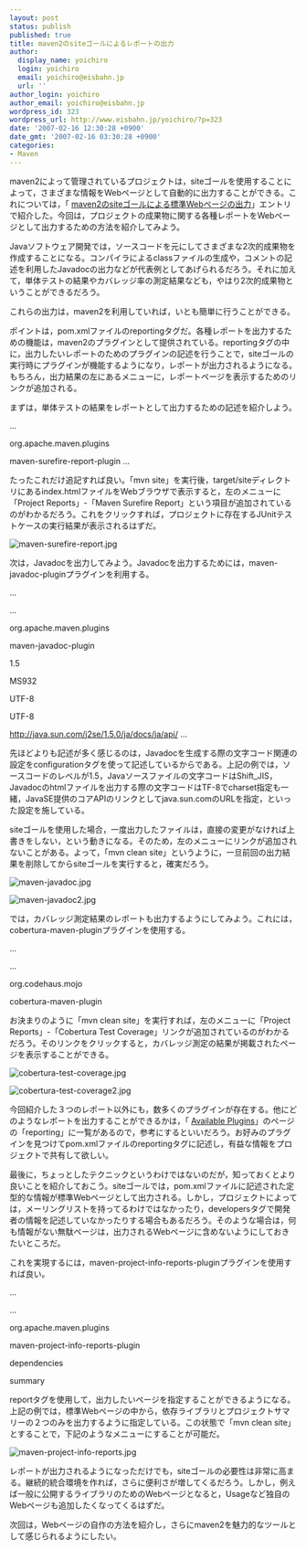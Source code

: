 ```yaml
---
layout: post
status: publish
published: true
title: maven2のsiteゴールによるレポートの出力
author:
  display_name: yoichiro
  login: yoichiro
  email: yoichiro@eisbahn.jp
  url: ''
author_login: yoichiro
author_email: yoichiro@eisbahn.jp
wordpress_id: 323
wordpress_url: http://www.eisbahn.jp/yoichiro/?p=323
date: '2007-02-16 12:30:28 +0900'
date_gmt: '2007-02-16 03:30:28 +0900'
categories:
- Maven
---
```


maven2によって管理されているプロジェクトは，siteゴールを使用することによって，さまざまな情報をWebページとして自動的に出力することができる。これについては，「
[maven2のsiteゴールによる標準Webページの出力](http://www.eisbahn.jp/yoichiro/2007/02/maven2siteweb.html)」エントリで紹介した。今回は，プロジェクトの成果物に関する各種レポートをWebページとして出力するための方法を紹介してみよう。

Javaソフトウェア開発では，ソースコードを元にしてさまざまな2次的成果物を作成することになる。コンパイラによるclassファイルの生成や，コメントの記述を利用したJavadocの出力などが代表例としてあげられるだろう。それに加えて，単体テストの結果やカバレッジ率の測定結果なども，やはり2次的成果物ということができるだろう。

これらの出力は，maven2を利用していれば，いとも簡単に行うことができる。

ポイントは，pom.xmlファイルのreportingタグだ。各種レポートを出力するための機能は，maven2のプラグインとして提供されている。reportingタグの中に，出力したいレポートのためのプラグインの記述を行うことで，siteゴールの実行時にプラグインが機能するようになり，レポートが出力されるようになる。もちろん，出力結果の左にあるメニューに，レポートページを表示するためのリンクが追加される。

まずは，単体テストの結果をレポートとして出力するための記述を紹介しよう。

...

org.apache.maven.plugins

maven-surefire-report-plugin
...

たったこれだけ追記すれば良い。「mvn site」を実行後，target/siteディレクトリにあるindex.htmlファイルをWebブラウザで表示すると，左のメニューに「Project Reports」-「Maven Surefire Report」という項目が追加されているのがわかるだろう。これをクリックすれば，プロジェクトに存在するJUnitテストケースの実行結果が表示されるはずだ。

![maven-surefire-report.jpg](http://www.eisbahn.jp/yoichiro/images/maven-surefire-report.jpg)

次は，Javadocを出力してみよう。Javadocを出力するためには，maven-javadoc-pluginプラグインを利用する。

...

...

org.apache.maven.plugins

maven-javadoc-plugin

1.5

MS932

UTF-8

UTF-8

http://java.sun.com/j2se/1.5.0/ja/docs/ja/api/
...

先ほどよりも記述が多く感じるのは，Javadocを生成する際の文字コード関連の設定をconfigurationタグを使って記述しているからである。上記の例では，ソースコードのレベルが1.5，Javaソースファイルの文字コードはShift_JIS，Javadocのhtmlファイルを出力する際の文字コードはTF-8でcharset指定も一緒，JavaSE提供のコアAPIのリンクとしてjava.sun.comのURLを指定，といった設定を施している。

siteゴールを使用した場合，一度出力したファイルは，直接の変更がなければ上書きをしない，という動きになる。そのため，左のメニューにリンクが追加されないことがある。よって，「mvn clean site」というように，一旦前回の出力結果を削除してからsiteゴールを実行すると，確実だろう。

![maven-javadoc.jpg](http://www.eisbahn.jp/yoichiro/images/maven-javadoc.jpg)

![maven-javadoc2.jpg](http://www.eisbahn.jp/yoichiro/images/maven-javadoc2.jpg)

では，カバレッジ測定結果のレポートも出力するようにしてみよう。これには，cobertura-maven-pluginプラグインを使用する。

...

...

org.codehaus.mojo

cobertura-maven-plugin

お決まりのように「mvn clean site」を実行すれば，左のメニューに「Project Reports」-「Cobertura Test Coverage」リンクが追加されているのがわかるだろう。そのリンクをクリックすると，カバレッジ測定の結果が掲載されたページを表示することができる。

![cobertura-test-coverage.jpg](http://www.eisbahn.jp/yoichiro/images/cobertura-test-coverage.jpg)

![cobertura-test-coverage2.jpg](http://www.eisbahn.jp/yoichiro/images/cobertura-test-coverage2.jpg)

今回紹介した３つのレポート以外にも，数多くのプラグインが存在する。他にどのようなレポートを出力することができるかは，「
[Available Plugins](http://maven.apache.org/plugins/index.html)」のページの「reporting」に一覧があるので，参考にするといいだろう。お好みのプラグインを見つけてpom.xmlファイルのreportingタグに記述し，有益な情報をプロジェクトで共有して欲しい。

最後に，ちょっとしたテクニックというわけではないのだが，知っておくとより良いことを紹介しておこう。siteゴールでは，pom.xmlファイルに記述された定型的な情報が標準Webページとして出力される。しかし，プロジェクトによっては，メーリングリストを持ってるわけではなかったり，developersタグで開発者の情報を記述していなかったりする場合もあるだろう。そのような場合は，何も情報がない無駄ページは，出力されるWebページに含めないようにしておきたいところだ。

これを実現するには，maven-project-info-reports-pluginプラグインを使用すれば良い。

...

...

org.apache.maven.plugins

maven-project-info-reports-plugin

dependencies

summary

reportタグを使用して，出力したいページを指定することができるようになる。上記の例では，標準Webページの中から，依存ライブラリとプロジェクトサマリーの２つのみを出力するように指定している。この状態で「mvn clean site」とすることで，下記のようなメニューにすることが可能だ。

![maven-project-info-reports.jpg](http://www.eisbahn.jp/yoichiro/images/maven-project-info-reports.jpg)

レポートが出力されるようになっただけでも，siteゴールの必要性は非常に高まる。継続的統合環境を作れば，さらに便利さが増してくるだろう。しかし，例えば一般に公開するライブラリのためのWebページとなると，Usageなど独自のWebページも追加したくなってくるはずだ。

次回は，Webページの自作の方法を紹介し，さらにmaven2を魅力的なツールとして感じられるようにしたい。
